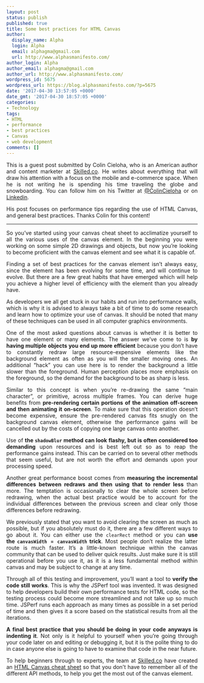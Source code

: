 ```yaml
---
layout: post
status: publish
published: true
title: Some best practices for HTML Canvas
author:
  display_name: Alpha
  login: Alpha
  email: alphagma@gmail.com
  url: http://www.alphasmanifesto.com/
author_login: Alpha
author_email: alphagma@gmail.com
author_url: http://www.alphasmanifesto.com/
wordpress_id: 5675
wordpress_url: https://blog.alphasmanifesto.com/?p=5675
date: '2017-04-30 13:57:05 +0000'
date_gmt: '2017-04-30 18:57:05 +0000'
categories:
- Technology
tags:
- HTML
- performance
- best practices
- Canvas
- web development
comments: []
---
```

<p style="text-align: justify;">This is a guest post submitted by Colin Cieloha, who is an American author and content marketer at <a href="https://skilled.co/">Skilled.co</a>.&nbsp;He writes about everything that will draw his attention with a focus on the mobile and e-commerce space. When he is not writing he is spending his time traveling the globe and snowboarding. You can follow him on his Twitter at <a href="https://twitter.com/ColinCieloha">@ColinCieloha</a> or on <a href="https://www.linkedin.com/in/colin-cieloha-7a01ab55">Linkedin</a>.</p>
<p style="text-align: justify;">His post focuses on performance tips regarding the use of HTML Canvas, and general best practices. Thanks Colin for this content!</p>
<hr />
<p style="text-align: justify;">So you&rsquo;ve started using your canvas cheat sheet to acclimatize yourself to all the various uses of the canvas element. In the beginning you were working on some simple 2D drawings and objects, but now you&rsquo;re looking to become proficient with the canvas element and see what it is capable of.</p>
<p style="text-align: justify;">Finding a set of best practices for the canvas element isn&rsquo;t always easy, since the element has been evolving for some time, and will continue to evolve. But there are a few great habits that have emerged which will help you achieve a higher level of efficiency with the element than you already have.</p>
<p style="text-align: justify;"><!--more--></p>
<p style="text-align: justify;">As developers we all get stuck in our habits and run into performance walls, which is why it is advised to always take a bit of time to do some research and learn how to optimize your use of canvas. It should be noted that many of these techniques can be used in all computer graphics environments.</p>
<p style="text-align: justify;">One of the most asked questions about canvas is whether it is better to have one element or many elements. The answer we&rsquo;ve come to is <strong>by having multiple objects you end up more efficient</strong> because you don&rsquo;t have to constantly redraw large resource-expensive elements like the background element as often as you will the smaller moving ones. An additional &ldquo;hack&rdquo; you can use here is to render the background a little slower than the foreground. Human perception places more emphasis on the foreground, so the demand for the background to be as sharp is less.</p>
<p style="text-align: justify;">Similar to this concept is when you&rsquo;re re-drawing the same &ldquo;main character&rdquo;, or primitive, across multiple frames. You can derive huge benefits from <strong>pre-rendering certain portions of the animation off-screen and then animating it on-screen</strong>. To make sure that this operation doesn&rsquo;t become expensive, ensure the pre-rendered canvas fits snugly on the background canvas element, otherwise the performance gains will be cancelled out by the costs of copying one large canvas onto another.</p>
<p style="text-align: justify;">Use of <strong>the <code>shadowBlur</code> method can look flashy, but is often considered too demanding</strong> upon resources and is best left out so as to reap the performance gains instead. This can be carried on to several other methods that seem useful, but are not worth the effort and demands upon your processing speed.</p>
<p style="text-align: justify;">Another great performance boost comes from <strong>measuring the incremental differences between redraws and then using that to render less</strong> than more. The temptation is occasionally to clear the whole screen before redrawing, when the actual best practice would be to account for the individual differences between the previous screen and clear only those differences before redrawing.</p>
<p style="text-align: justify;">We previously stated that you want to avoid clearing the screen as much as possible, but if you absolutely must do it, there are a few different ways to go about it. You can either use the <code>clearRect</code> method or you can <strong>use the&nbsp;<code>canvasWidth = canvasWidth</code> trick</strong>. Most people don&rsquo;t realize the latter route is much faster. It&rsquo;s a little-known technique within the canvas community that can be used to deliver quick results. Just make sure it is still operational before you use it, as it is a less fundamental method within canvas and may be subject to change at any time.</p>
<p style="text-align: justify;">Through all of this testing and improvement, you&rsquo;ll want a tool to <strong>verify the code still works</strong>. This is why the JSPerf tool was invented. It was designed to help developers build their own performance tests for&nbsp;HTML code, so the testing process could become more streamlined and not take up so much time. JSPerf runs each approach as many times as possible in a set period of time and then gives it a score based on the statistical results from all the iterations.</p>
<p style="text-align: justify;"><strong>A final best practice that you should be doing in your code anyways is indenting it</strong>. Not only is it helpful to yourself when you&rsquo;re going through your code later on and editing or debugging it, but it is the polite thing to do in case anyone else is going to have to examine that code in the near future.</p>
<p style="text-align: justify;">To help beginners through to experts, the team at <a href="https://skilled.co/">Skilled.co</a> have created an <a href="https://skilled.co/html-canvas/">HTML Canvas cheat sheet</a> so that you don't have to remember all of the different API methods, to help you get the most out of the canvas element.</p>
